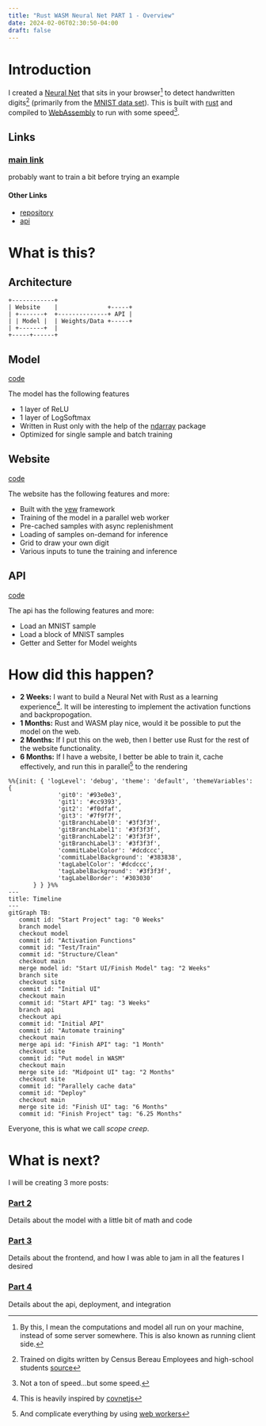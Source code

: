 ```yaml
---
title: "Rust WASM Neural Net PART 1 - Overview"
date: 2024-02-06T02:30:50-04:00
draft: false
---
```


# Introduction

I created a [Neural Net](https://en.wikipedia.org/wiki/Artificial_neural_network) that sits in your browser[^browser] to detect handwritten digits[^digits] (primarily from the [MNIST data set](http://yann.lecun.com/exdb/mnist/index.html)). This is built with [rust](https://www.rust-lang.org/) and compiled to [WebAssembly](https://webassembly.org/) to run with some speed[^speed].

## Links

### [main link](https://digits.sachiniyer.com)

probably want to train a bit before trying an example

#### Other Links
- [repository](https://github.com/sachiniyer/mnist-wasm)
- [api](https://digits-api.sachiniyer.com)

# What is this?

## Architecture
```goat
+------------+
| Website    |              +-----+                              
| +-------+  +--------------+ API |
| | Model |  | Weights/Data +-----+
| +-------+  |
+-----+------+
```

## Model
[code](https://github.com/sachiniyer/mnist-wasm/tree/master/model)

The model has the following features
- 1 layer of ReLU
- 1 layer of LogSoftmax
- Written in Rust only with the help of the [ndarray](https://docs.rs/ndarray/latest/ndarray/) package
- Optimized for single sample and batch training

## Website
[code](https://github.com/sachiniyer/mnist-wasm/tree/master/site)

The website has the following features and more:
- Built with the [yew](https://yew.rs/) framework
- Training of the model in a parallel web worker
- Pre-cached samples with async replenishment
- Loading of samples on-demand for inference
- Grid to draw your own digit
- Various inputs to tune the training and inference

## API
[code](https://github.com/sachiniyer/mnist-wasm/tree/master/api)

The api has the following features and more:
- Load an MNIST sample
- Load a block of MNIST samples
- Getter and Setter for Model weights

# How did this happen?

- **2 Weeks:** I want to build a Neural Net with Rust as a learning experience[^karpathy]. It will be interesting to implement the activation functions and backpropogation.
- **1 Months:** Rust and WASM play nice, would it be possible to put the model on the web.
- **2 Months:** If I put this on the web, then I better use Rust for the rest of the website functionality.
- **6 Months:** If I have a website, I better be able to train it, cache effectively, and run this in parallel[^webworker] to the rendering

```mermaid
%%{init: { 'logLevel': 'debug', 'theme': 'default', 'themeVariables': {
              'git0': '#93e0e3',
              'git1': '#cc9393',
              'git2': '#f0dfaf',
              'git3': '#7f9f7f',
              'gitBranchLabel0': '#3f3f3f',
              'gitBranchLabel1': '#3f3f3f',
              'gitBranchLabel2': '#3f3f3f',
              'gitBranchLabel3': '#3f3f3f',
              'commitLabelColor': '#dcdccc',
              'commitLabelBackground': '#383838',
              'tagLabelColor': '#dcdccc',
              'tagLabelBackground': '#3f3f3f',
              'tagLabelBorder': '#303030'
       } } }%%
---
title: Timeline 
---
gitGraph TB:
   commit id: "Start Project" tag: "0 Weeks"
   branch model
   checkout model
   commit id: "Activation Functions"
   commit id: "Test/Train"
   commit id: "Structure/Clean"
   checkout main
   merge model id: "Start UI/Finish Model" tag: "2 Weeks"
   branch site
   checkout site
   commit id: "Initial UI"
   checkout main
   commit id: "Start API" tag: "3 Weeks"
   branch api
   checkout api
   commit id: "Initial API"
   commit id: "Automate training"
   checkout main
   merge api id: "Finish API" tag: "1 Month"
   checkout site
   commit id: "Put model in WASM"
   checkout main
   merge site id: "Midpoint UI" tag: "2 Months"
   checkout site
   commit id: "Parallely cache data"
   commit id: "Deploy"
   checkout main
   merge site id: "Finish UI" tag: "6 Months"
   commit id: "Finish Project" tag: "6.25 Months"

```

Everyone, this is what we call _scope creep_.

# What is next?

I will be creating 3 more posts:

### [Part 2](/posts/8)

Details about the model with a little bit of math and code

### [Part 3](/posts/9)

Details about the frontend, and how I was able to jam in all the features I desired

### [Part 4](/posts/10)
Details about the api, deployment, and integration

[^browser]: By this, I mean the computations and model all run on your machine, instead of some server somewhere. This is also known as running client side.
[^digits]: Trained on digits written by Census Bereau Employees and high-school students [source](http://yann.lecun.com/exdb/mnist/index.html)
[^speed]: Not a ton of speed...but some speed.
[^karpathy]: This is heavily inspired by [covnetjs](https://cs.stanford.edu/people/karpathy/convnetjs/index.html)
[^webworker]: And complicate everything by using [web workers](https://developer.mozilla.org/en-US/docs/Web/API/Web_Workers_API)
